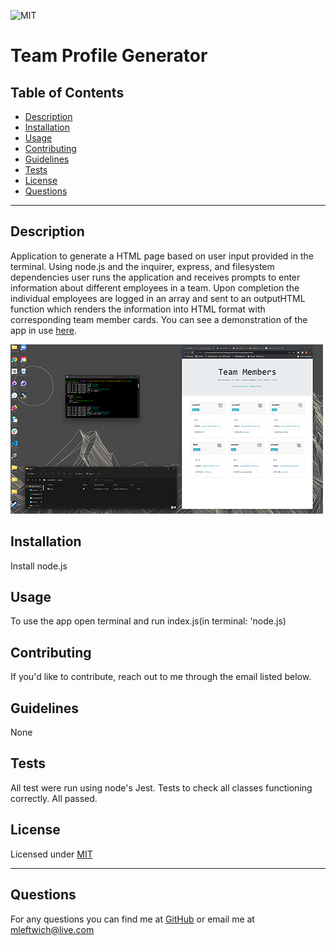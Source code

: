 
  ![MIT](https://img.shields.io/static/v1?label=License&message=MIT&color=green)
  # Team Profile Generator
  
  ## Table of Contents
  * [Description](#description)
  * [Installation](#installation)
  * [Usage](#usage)
  * [Contributing](#contributing)
  * [Guidelines](#guidelines)
  * [Tests](#tests)
  * [License](#license)
  * [Questions](#questions)
---

  ## Description
  Application to generate a HTML page based on user input provided in the terminal. Using node.js and the inquirer, express, and filesystem dependencies user runs the application and receives prompts to enter information about different employees in a team. Upon completion the individual employees are logged in an array and sent to an outputHTML function which renders the information into HTML format with corresponding team member cards. You can see a demonstration of the app in use [here](https://drive.google.com/file/d/1d_rC9T7u5VgOmP0RMNBZq2tVw5yNGSzS/view).

  ![screenshot](./assets/imgs/screenshot.png)

  ## Installation
   Install node.js


  ## Usage
   To use the app open terminal and run index.js(in terminal: 'node.js)


  ## Contributing
   If you'd like to contribute, reach out to me through the email listed below.


  ## Guidelines
   None


  ## Tests
   All test were run using node's Jest. Tests to check all classes functioning correctly. All passed.


  ## License
   Licensed under [MIT](https://opensource.org/licenses/MIT) 

   ---

  ## Questions
   For any questions you can find me at [GitHub](https://github.com/mleftwich) or email me at [mleftwich@live.com](mailto:mleftwich@live.com) 
